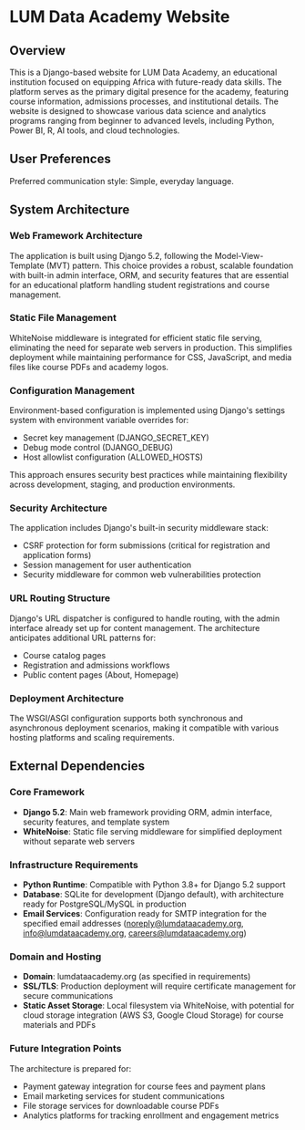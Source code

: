 # LUM Data Academy Website

## Overview

This is a Django-based website for LUM Data Academy, an educational institution focused on equipping Africa with future-ready data skills. The platform serves as the primary digital presence for the academy, featuring course information, admissions processes, and institutional details. The website is designed to showcase various data science and analytics programs ranging from beginner to advanced levels, including Python, Power BI, R, AI tools, and cloud technologies.

## User Preferences

Preferred communication style: Simple, everyday language.

## System Architecture

### Web Framework Architecture
The application is built using Django 5.2, following the Model-View-Template (MVT) pattern. This choice provides a robust, scalable foundation with built-in admin interface, ORM, and security features that are essential for an educational platform handling student registrations and course management.

### Static File Management
WhiteNoise middleware is integrated for efficient static file serving, eliminating the need for separate web servers in production. This simplifies deployment while maintaining performance for CSS, JavaScript, and media files like course PDFs and academy logos.

### Configuration Management
Environment-based configuration is implemented using Django's settings system with environment variable overrides for:
- Secret key management (DJANGO_SECRET_KEY)
- Debug mode control (DJANGO_DEBUG) 
- Host allowlist configuration (ALLOWED_HOSTS)

This approach ensures security best practices while maintaining flexibility across development, staging, and production environments.

### Security Architecture
The application includes Django's built-in security middleware stack:
- CSRF protection for form submissions (critical for registration and application forms)
- Session management for user authentication
- Security middleware for common web vulnerabilities protection

### URL Routing Structure
Django's URL dispatcher is configured to handle routing, with the admin interface already set up for content management. The architecture anticipates additional URL patterns for:
- Course catalog pages
- Registration and admissions workflows
- Public content pages (About, Homepage)

### Deployment Architecture
The WSGI/ASGI configuration supports both synchronous and asynchronous deployment scenarios, making it compatible with various hosting platforms and scaling requirements.

## External Dependencies

### Core Framework
- **Django 5.2**: Main web framework providing ORM, admin interface, security features, and template system
- **WhiteNoise**: Static file serving middleware for simplified deployment without separate web servers

### Infrastructure Requirements
- **Python Runtime**: Compatible with Python 3.8+ for Django 5.2 support
- **Database**: SQLite for development (Django default), with architecture ready for PostgreSQL/MySQL in production
- **Email Services**: Configuration ready for SMTP integration for the specified email addresses (noreply@lumdataacademy.org, info@lumdataacademy.org, careers@lumdataacademy.org)

### Domain and Hosting
- **Domain**: lumdataacademy.org (as specified in requirements)
- **SSL/TLS**: Production deployment will require certificate management for secure communications
- **Static Asset Storage**: Local filesystem via WhiteNoise, with potential for cloud storage integration (AWS S3, Google Cloud Storage) for course materials and PDFs

### Future Integration Points
The architecture is prepared for:
- Payment gateway integration for course fees and payment plans
- Email marketing services for student communications
- File storage services for downloadable course PDFs
- Analytics platforms for tracking enrollment and engagement metrics